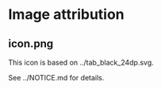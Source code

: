 # Image attribution

## icon.png

This icon is based on ../tab_black_24dp.svg.

See ../NOTICE.md for details.
